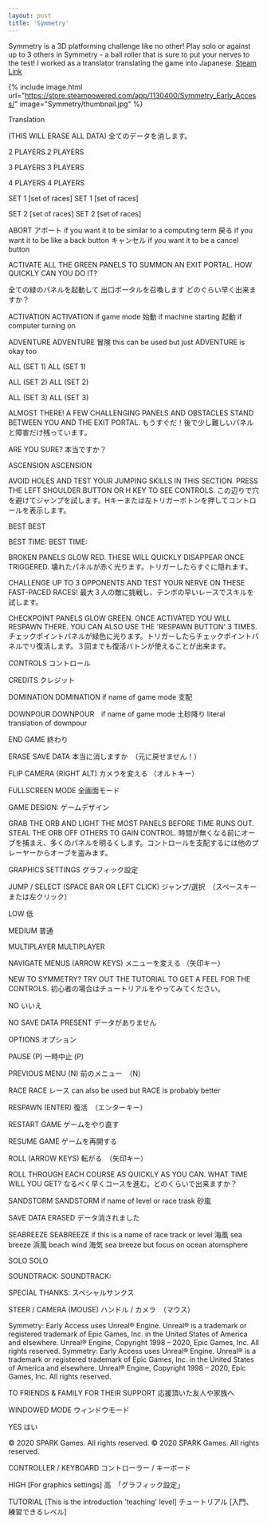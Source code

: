 ```yaml
---
layout: post
title: 'Symmetry'
---
```


Symmetry is a 3D platforming challenge like no other! Play solo or against up to 3 others in Symmetry - a ball roller that is sure to put your nerves to the test!
I worked as a translator translating the game into Japanese.   [Steam Link](https://store.steampowered.com/app/1130400/Symmetry_Early_Access/)

{% include image.html url="https://store.steampowered.com/app/1130400/Symmetry_Early_Access/" image="Symmetry/thumbnail.jpg" %}

Translation

(THIS WILL ERASE ALL DATA)
全てのデータを消します。

2 PLAYERS
2 PLAYERS

3 PLAYERS
3 PLAYERS

4 PLAYERS
4 PLAYERS

SET 1 [set of races]
SET 1 [set of races]

SET 2 [set of races]
SET 2 [set of races]

ABORT
アボート if you want it to be similar to a computing term
戻る if you want it to be like a back button
キャンセル if you want it to be a cancel button

ACTIVATE ALL THE GREEN PANELS
TO SUMMON AN EXIT PORTAL.
HOW QUICKLY CAN YOU DO IT?

全ての緑のパネルを起動して
出口ポータルを召喚します
どのぐらい早く出来ますか？


ACTIVATION
ACTIVATION if game mode
始動 if machine starting
起動 if computer turning on

ADVENTURE
ADVENTURE
冒険 this can be used but just ADVENTURE is okay too

ALL (SET 1)
ALL (SET 1)

ALL (SET 2)
ALL (SET 2)

ALL (SET 3)
ALL (SET 3)

ALMOST THERE! A FEW CHALLENGING PANELS AND OBSTACLES STAND BETWEEN YOU AND THE EXIT PORTAL.
もうすぐだ！後で少し難しいパネルと障害だけ残っています。

ARE YOU SURE?
本当ですか？

ASCENSION
ASCENSION

AVOID HOLES AND TEST YOUR JUMPING SKILLS IN THIS SECTION. PRESS THE LEFT SHOULDER BUTTON OR H KEY TO SEE CONTROLS.
この辺りで穴を避けてジャンプを試します。Hキーまたは左トリガーボトンを押してコントロールを表示します。

BEST
BEST

BEST TIME:
BEST TIME:

BROKEN PANELS GLOW RED. THESE WILL QUICKLY DISAPPEAR ONCE TRIGGERED.
壊れたパネルが赤く光ります。トリガーしたらすぐに隠れます。

CHALLENGE UP TO 3 OPPONENTS AND TEST YOUR NERVE ON THESE FAST-PACED RACES!
最大３人の敵に挑戦し、テンポの早いレースでスキルを試します。

CHECKPOINT PANELS GLOW GREEN. ONCE ACTIVATED YOU WILL RESPAWN THERE. YOU CAN ALSO USE THE 'RESPAWN BUTTON' 3 TIMES.
チェックポイントパネルが緑色に光ります。トリガーしたらチェックポイントパネルでリ復活します。３回までも復活バトンが使えることが出来ます。

CONTROLS
コントロール

CREDITS
クレジット

DOMINATION
DOMINATION if name of game mode
支配

DOWNPOUR
DOWNPOUR　if name of game mode
土砂降り literal translation of downpour

END GAME
終わり

ERASE SAVE DATA
本当に消しますか　（元に戻せません！） 

FLIP CAMERA (RIGHT ALT)
カメラを変える （オルトキー）

FULLSCREEN MODE
全画面モード

GAME DESIGN:
ゲームデザイン

GRAB THE ORB AND LIGHT THE MOST PANELS BEFORE TIME RUNS OUT. STEAL THE ORB OFF OTHERS TO GAIN CONTROL.
時間が無くなる前にオーブを捕まえ、多くのパネルを明るくします。コントロールを支配するには他のプレーヤーからオーブを盗みます。

GRAPHICS SETTINGS
グラフィック設定

JUMP / SELECT (SPACE BAR OR LEFT CLICK)
ジャンプ/選択　（スペースキーまたは左クリック）

LOW
低

MEDIUM
普通

MULTIPLAYER
MULTIPLAYER

NAVIGATE MENUS (ARROW KEYS)
メニューを変える （矢印キー）

NEW TO SYMMETRY? TRY OUT THE TUTORIAL TO GET A FEEL FOR THE CONTROLS.
初心者の場合はチュートリアルをやってみてください。

NO
いいえ

NO SAVE DATA PRESENT
データがありません

OPTIONS
オプション

PAUSE (P)
一時中止 (P)

PREVIOUS MENU (N)
前のメニュー　（N）

RACE
RACE
レース can also be used but RACE is probably better

RESPAWN (ENTER)
復活　（エンターキー）

RESTART GAME
ゲームをやり直す

RESUME GAME
ゲームを再開する

ROLL (ARROW KEYS)
転がる　（矢印キー）

ROLL THROUGH EACH COURSE AS QUICKLY AS YOU CAN.  WHAT TIME WILL YOU GET?
なるべく早くコースを進む。どのくらいで出来ますか？

SANDSTORM
SANDSTORM if name of level or race trask
砂嵐

SAVE DATA ERASED
データ消されました

SEABREEZE
SEABREEZE if this is a name of race track or level
海風 sea breeze
浜風 beach wind
海気 sea breeze but focus on ocean atomsphere

SOLO
SOLO

SOUNDTRACK:
SOUNDTRACK:

SPECIAL THANKS:
スペシャルサンクス

STEER / CAMERA (MOUSE)
ハンドル / カメラ　（マウス）

Symmetry: Early Access uses Unreal® Engine. Unreal® is a trademark or registered trademark of Epic Games, Inc. in the United States of America and elsewhere. Unreal® Engine, Copyright 1998 – 2020, Epic Games, Inc. All rights reserved.
Symmetry: Early Access uses Unreal® Engine. Unreal® is a trademark or registered trademark of Epic Games, Inc. in the United States of America and elsewhere. Unreal® Engine, Copyright 1998 – 2020, Epic Games, Inc. All rights reserved.

TO FRIENDS & FAMILY FOR THEIR SUPPORT
応援頂いた友人や家族へ

WINDOWED MODE
ウィンドウモード

YES
はい

© 2020 SPARK Games. All rights reserved.
© 2020 SPARK Games. All rights reserved.

CONTROLLER / KEYBOARD 
コントローラー / キーボード

HIGH [For graphics settings]
高　「グラフィック設定」

TUTORIAL [This is the introduction 'teaching' level]
チュートリアル [入門、練習できるレベル]
